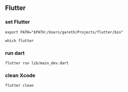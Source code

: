 ## Flutter

### set Flutter

```
export PATH="$PATH:/Users/gareth/Projects/flutter/bin"
```

```
which flutter
```

### run dart

```
flutter run lib/main_dev.dart
```

### clean Xcode
```
flutter clean
```
